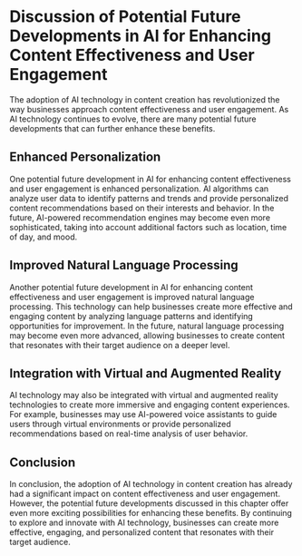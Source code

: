 Discussion of Potential Future Developments in AI for Enhancing Content Effectiveness and User Engagement
=====================================================================================================================

The adoption of AI technology in content creation has revolutionized the way businesses approach content effectiveness and user engagement. As AI technology continues to evolve, there are many potential future developments that can further enhance these benefits.

Enhanced Personalization
------------------------

One potential future development in AI for enhancing content effectiveness and user engagement is enhanced personalization. AI algorithms can analyze user data to identify patterns and trends and provide personalized content recommendations based on their interests and behavior. In the future, AI-powered recommendation engines may become even more sophisticated, taking into account additional factors such as location, time of day, and mood.

Improved Natural Language Processing
------------------------------------

Another potential future development in AI for enhancing content effectiveness and user engagement is improved natural language processing. This technology can help businesses create more effective and engaging content by analyzing language patterns and identifying opportunities for improvement. In the future, natural language processing may become even more advanced, allowing businesses to create content that resonates with their target audience on a deeper level.

Integration with Virtual and Augmented Reality
----------------------------------------------

AI technology may also be integrated with virtual and augmented reality technologies to create more immersive and engaging content experiences. For example, businesses may use AI-powered voice assistants to guide users through virtual environments or provide personalized recommendations based on real-time analysis of user behavior.

Conclusion
----------

In conclusion, the adoption of AI technology in content creation has already had a significant impact on content effectiveness and user engagement. However, the potential future developments discussed in this chapter offer even more exciting possibilities for enhancing these benefits. By continuing to explore and innovate with AI technology, businesses can create more effective, engaging, and personalized content that resonates with their target audience.

